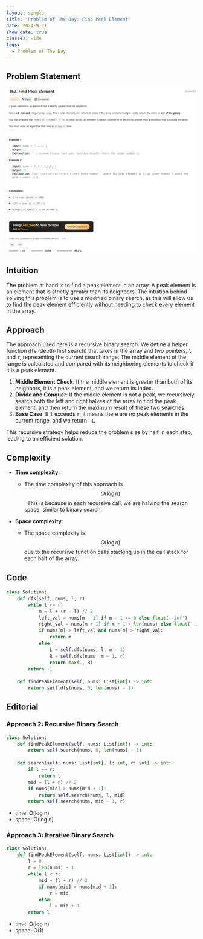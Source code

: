 ```yaml
---
layout: single
title: "Problem of The Day: Find Peak Element"
date: 2024-9-21
show_date: true
classes: wide
tags:
  - Problem of The Day
---
```


## Problem Statement

![problem](/assets/images/2024-09-21_09-30-17-problem-162.png)

## Intuition

The problem at hand is to find a peak element in an array. A peak element is an element that is strictly greater than its neighbors. The intuition behind solving this problem is to use a modified binary search, as this will allow us to find the peak element efficiently without needing to check every element in the array.

## Approach

The approach used here is a recursive binary search. We define a helper function `dfs` (depth-first search) that takes in the array and two pointers, `l` and `r`, representing the current search range. The middle element of the range is calculated and compared with its neighboring elements to check if it is a peak element.

1. **Middle Element Check**: If the middle element is greater than both of its neighbors, it is a peak element, and we return its index.
2. **Divide and Conquer**: If the middle element is not a peak, we recursively search both the left and right halves of the array to find the peak element, and then return the maximum result of these two searches.
3. **Base Case**: If `l` exceeds `r`, it means there are no peak elements in the current range, and we return `-1`.

This recursive strategy helps reduce the problem size by half in each step, leading to an efficient solution.

## Complexity

- **Time complexity**:

  - The time complexity of this approach is $$O(\log n)$$. This is because in each recursive call, we are halving the search space, similar to binary search.

- **Space complexity**:
  - The space complexity is $$O(\log n)$$ due to the recursive function calls stacking up in the call stack for each half of the array.

## Code

```python
class Solution:
    def dfs(self, nums, l, r):
        while l <= r:
            m = l + (r - l) // 2
            left_val = nums[m - 1] if m - 1 >= 0 else float('-inf')
            right_val = nums[m + 1] if m + 1 < len(nums) else float('-inf')
            if nums[m] > left_val and nums[m] > right_val:
                return m
            else:
                L = self.dfs(nums, l, m - 1)
                R = self.dfs(nums, m + 1, r)
                return max(L, R)
        return -1

    def findPeakElement(self, nums: List[int]) -> int:
        return self.dfs(nums, 0, len(nums) - 1)
```

## Editorial

### Approach 2: Recursive Binary Search

```python
class Solution:
    def findPeakElement(self, nums: List[int]) -> int:
        return self.search(nums, 0, len(nums) - 1)

    def search(self, nums: List[int], l: int, r: int) -> int:
        if l == r:
            return l
        mid = (l + r) // 2
        if nums[mid] > nums[mid + 1]:
            return self.search(nums, l, mid)
        return self.search(nums, mid + 1, r)
```

- time: O(log n)
- space: O(log n)

### Approach 3: Iterative Binary Search

```python
class Solution:
    def findPeakElement(self, nums: List[int]) -> int:
        l = 0
        r = len(nums) - 1
        while l < r:
            mid = (l + r) // 2
            if nums[mid] > nums[mid + 1]:
                r = mid
            else:
                l = mid + 1
        return l
```

- time: O(log n)
- space: O(1)
